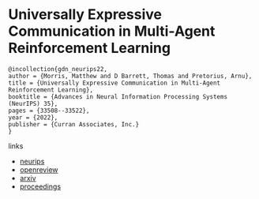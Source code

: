 # Universally Expressive Communication in Multi-Agent Reinforcement Learning

```
@incollection{gdn_neurips22,
author = {Morris, Matthew and D Barrett, Thomas and Pretorius, Arnu},
title = {Universally Expressive Communication in Multi-Agent Reinforcement Learning},
booktitle = {Advances in Neural Information Processing Systems (NeurIPS) 35},
pages = {33508--33522},
year = {2022},
publisher = {Curran Associates, Inc.}
}
```

links
- [neurips](https://nips.cc/Conferences/2022/Schedule?showEvent=54914)
- [openreview](https://openreview.net/forum?id=bBgNsEKUxmJ)
- [arxiv](https://arxiv.org/abs/2206.06758)
- [proceedings](https://papers.nips.cc//paper_files/paper/2022/hash/d8a19c815a8bef25e6094e87f963d28e-Abstract-Conference.html)
